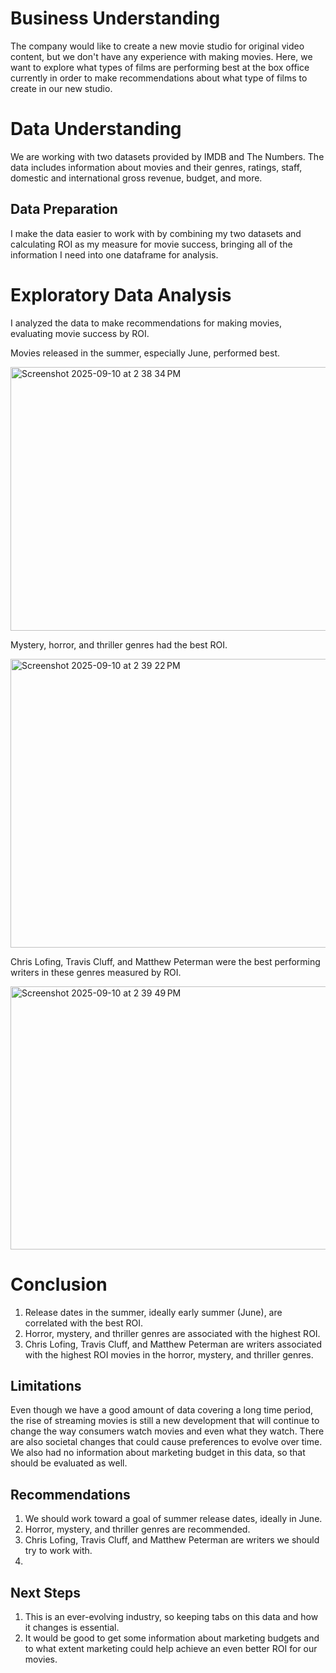 # Business Understanding
The company would like to create a new movie studio for original video content, but we don't have any experience with making movies. Here, we want to explore what types of films are performing best at the box office currently in order to make recommendations about what type of films to create in our new studio.

# Data Understanding
We are working with two datasets provided by IMDB and The Numbers.  The data includes information about movies and their genres, ratings, staff, domestic and international gross revenue, budget, and more.

## Data Preparation

I make the data easier to work with by combining my two datasets and calculating ROI as my measure for movie success, bringing all of the information I need into one dataframe for analysis.

# Exploratory Data Analysis
I analyzed the data to make recommendations for making movies, evaluating movie success by ROI.

Movies released in the summer, especially June, performed best.

<img width="713" height="422" alt="Screenshot 2025-09-10 at 2 38 34 PM" src="https://github.com/user-attachments/assets/87ca99c4-6e40-44fc-bcc9-0af81f9be0fa" />


Mystery, horror, and thriller genres had the best ROI.

<img width="765" height="462" alt="Screenshot 2025-09-10 at 2 39 22 PM" src="https://github.com/user-attachments/assets/39a3869a-beba-4d1c-b170-d2411a9e53e8" />


Chris Lofing, Travis Cluff, and Matthew Peterman were the best performing writers in these genres measured by ROI.

<img width="713" height="421" alt="Screenshot 2025-09-10 at 2 39 49 PM" src="https://github.com/user-attachments/assets/583f0623-97bc-4d28-a0f4-933db7dc17d1" />


# Conclusion
1) Release dates in the summer, ideally early summer (June), are correlated with the best ROI.
2) Horror, mystery, and thriller genres are associated with the highest ROI.
3) Chris Lofing, Travis Cluff, and Matthew Peterman are writers associated with the highest ROI movies in the horror, mystery, and thriller genres.

## Limitations
Even though we have a good amount of data covering a long time period, the rise of streaming movies is still a new development that will continue to change the way consumers watch movies and even what they watch. There are also societal changes that could cause preferences to evolve over time. We also had no information about marketing budget in this data, so that should be evaluated as well.

## Recommendations
1) We should work toward a goal of summer release dates, ideally in June.
2) Horror, mystery, and thriller genres are recommended.
3) Chris Lofing, Travis Cluff, and Matthew Peterman are writers we should try to work with.
4) 
## Next Steps
1) This is an ever-evolving industry, so keeping tabs on this data and how it changes is essential.
2) It would be good to get some information about marketing budgets and to what extent marketing could help achieve an even better ROI for our movies.
